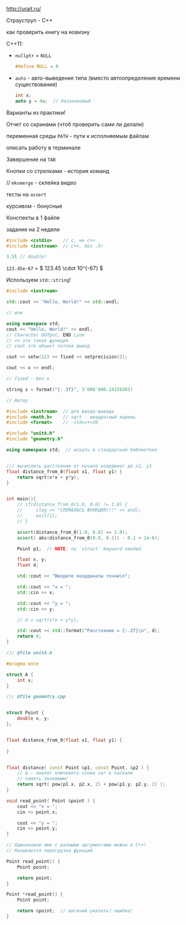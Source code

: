 http://urait.ru/

Страуструп - C++

как проверить книгу на новизну

C++11:
- `nullptr` = `NULL`

  ```c
  #define NULL = 0
  ```

- `auto` - авто-выведение типа (вместо автоопределения времени существования)
  
  ```c++
  int x;
  auto y = 4u;  // беззнаковый
  ```

Варианты из практики!

Отчет со скринами (чтоб проверить сами ли делали)

переменная среды `PATH` - пути к исполняемым файлам

описать работу в терминале

Завершение на `TAB`

Кнопки со стрелками - история команд

// `mkvmerge` - склейка видео

тесты на `assert`

курсивом - бонусные

Конспекты в 1 файле

задание на 2 недели

```c
#include <cstdio>    // c, не c++
#include <iostream>  // c++, без .h!
```

```c++
3.5l // double!
```


`123.45e-67` = $ 123.45 \cdot 10^{-67} $

Используем `std::string`!

```c++
#include <iostream>

std::cout << "Hello, World!" << std::endl;

// или

using namespace std;
cout << "Hello, World!" << endl;
// Character OUTput, END Line
// << это такая функция
// cout это объект потока вывод

cout << setw(12) << fixed << setprecision(2);

cout << x << endl;

// fixed - без e

string s = format("{:.3f}", 3'000'000.14159265)

```

```c++
// Автор

#include <iostream>  // для ввода-вывода
#include <math.h>    // sqrt - квадратный корень
#include <format>    // -std=c++20

#include "unitA.h"
#include "geometry.h"

using namespace std;  // искать в стандартной библиотеке


/// вычислить расстояние от начала координат до x1, y1 
float distance_from_0(float x1, float y1) {
    return sqrt(x*x + y*y);
}


int main(){
    // if(distance_from_0(1.0, 0.0) != 1.0) {
    //     clog << "СЛОМАЛАСЬ ФУНКЦИЯ!!!" << endl;
    //     exit(1);
    // }

    assert(distance_from_0(1.0, 0.0) == 1.0);
    assert( abs(distance_from_0(0.0, 0.1)) - 0.1 < 1e-6);

    Point p1;  // NOTE: no `struct` keyword needed

    float x, y;
    float d;

    std::cout << "Введите координаты точки\n";

    std::cout << "x = ";
    std::cin >> x;

    std::cout << "y = ";
    std::cin >> y;

    // d = sqrt(x*x + y*y);

    std::cout << std::format("Расстояние = {:.2f}\n", d);
    return 0;
}
```

```c++
/// @file unitA.h

#pragma once

struct A {
    int x;
}
```

```c++
/// @file geometry.cpp


struct Point {
    double x, y;
};


float distance_from_0(float x1, float y1) {
    
}


float distance( const Point &p1, const Point, &p2 ) {
    // & - аналог ключевого слова var в паскале
    // память экономим!
    return sqrt( pow(p1.x, p2.x, 2) + pow(p1.y, p2.y, 2) );
}

void read_point( Point &point ) {
    cout << "x = ";
    cin >> point.x;

    cout << "y = ";
    cin >> point.y;
}

// Одинаковое имя с разными аргументами можно в C++!
// Называется перегрузка функций

Point read_point() {
    Point point;

    return point;
}

Point *read_point() {
    Point point;

    return &point;  // висячий указать! ошибка!
}
```